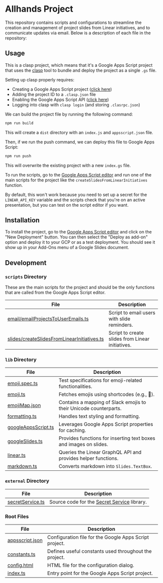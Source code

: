 # Allhands Project

This repository contains scripts and configurations to streamline the creation and management of project slides from Linear initiatives, and to communicate updates via email. Below is a description of each file in the repository:

## Usage

This is a clasp project, which means that it's a Google Apps Script project that uses the [clasp](https://developers.google.com/apps-script/guides/clasp) tool to bundle and deploy the project as a single `.gs` file. 

Setting up clasp properly requires:
- Creating a Google Apps Script project ([click here](https://script.google.com/home/start))
- Adding the project ID to a `.clasp.json` file
- Enabling the Google Apps Script API ([click here](https://script.google.com/home/usersettings))
- Logging into clasp with `clasp login` (and storing `.clasrpc.json`)

We can build the project file by running the following command:

```sh
npm run build
```

This will create a `dist` directory with an `index.js` and `appsscript.json` file.

Then, if we run the push command, we can deploy this file to Google Apps Script:

```sh
npm run push
```

This will overwrite the existing project with a new `index.gs` file.

To run the scripts, go to the [Google Apps Script editor](https://script.google.com/home) and run one of the main scripts for the project like the `createSlidesFromLinearInitiatives` function. 

By default, this won't work because you need to set up a secret for the `LINEAR_API_KEY` variable and the scripts check that you're on an active presentation, but you can test on the script editor if you want.

## Installation

To install the project, go to the [Google Apps Script editor](https://script.google.com/home) and click on the "New Deployment" button. You can then select the "Deploy as add-on" option and deploy it to your GCP or as a test deployment. You should see it show up in your Add-Ons menu of a Google Slides document.

## Development

### `scripts` Directory

These are the main scripts for the project and should be the only functions that are called from the Google Apps Script editor.

| File                                                                                     | Description                                           |
| ---------------------------------------------------------------------------------------- | ----------------------------------------------------- |
| [email/emailProjectsToUserEmails.ts](src/scripts/email/emailProjectLeadsWithSlides.ts)     | Script to email users with slide reminders.           |
| [slides/createSlidesFromLinearInitiatives.ts](src/scripts/slides/createSlidesFromLinearInitiatives.ts) | Script to create slides from Linear initiatives. |


### `lib` Directory

| File                                               | Description                                                       |
| -------------------------------------------------- | ----------------------------------------------------------------- |
| [emoji.spec.ts](src/lib/emoji.spec.ts)             | Test specifications for emoji-related functionalities.            |
| [emoji.ts](src/lib/emoji.ts)                       | Fetches emojis using shortcodes (e.g., :woman:).                  |
| [emojiMap.json](src/lib/emojiMap.json)             | Contains a mapping of Slack emojis to their Unicode counterparts. |
| [formatting.ts](src/lib/formatting.ts)             | Handles text styling and formatting.                              |
| [googleAppsScript.ts](src/lib/googleAppsScript.ts) | Leverages Google Apps Script properties for caching.              |
| [googleSlides.ts](src/lib/googleSlides.ts)         | Provides functions for inserting text boxes and images on slides. |
| [linear.ts](src/lib/linear.ts)                     | Queries the Linear GraphQL API and provides helper functions.     |
| [markdown.ts](src/lib/markdown.ts)                 | Converts markdown into `Slides.TextBox`.                          |

### `external` Directory

| File                                              | Description                                                                                   |
| ------------------------------------------------- | --------------------------------------------------------------------------------------------- |
| [secretService.ts](src/external/secretService.ts) | Source code for the [Secret Service](https://github.com/dataful-tech/secret-service) library. |

### Root Files

| File                                   | Description                                            |
| -------------------------------------- | ------------------------------------------------------ |
| [appsscript.json](src/appsscript.json) | Configuration file for the Google Apps Script project. |
| [constants.ts](src/constants.ts)       | Defines useful constants used throughout the project.  |
| [config.html](src/config.html)         | HTML file for the configuration dialog.                |
| [index.ts](src/index.ts)               | Entry point for the Google Apps Script project.        |

